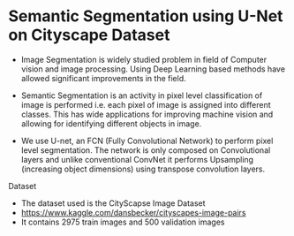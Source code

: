 # Semantic Segmentation using U-Net on Cityscape Dataset

- Image Segmentation is widely studied problem in field of Computer vision and image processing. Using Deep Learning based methods have allowed significant improvements in the field.

- Semantic Segmentation is an activity in pixel level classification of image is performed i.e. each pixel of image is assigned into different classes. This has wide applications for improving machine vision and allowing for identifying different objects in image.
- We use U-net, an FCN (Fully Convolutional Network) to perform pixel level segmentation. The network is only composed on Convolutional layers and unlike conventional ConvNet it performs Upsampling (increasing object dimensions) using transpose convolution layers.

Dataset
- The dataset used is the CityScapse Image Dataset
- https://www.kaggle.com/dansbecker/cityscapes-image-pairs
- It contains 2975 train images and 500 validation images
